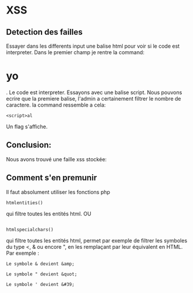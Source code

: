 # XSS

## Detection des failles

Essayer dans les differents input une balise html pour voir si le code est interpreter.
Dans le premier champ je rentre la command: <h1>yo</h1>.
Le code est interpreter. Essayons avec une balise script. Nous pouvons ecrire que la premiere balise, l'admin a certainement filtrer le nombre de caractere.
la command ressemble a cela:
```
<script>al
```
Un flag s'affiche.

## Conclusion:

Nous avons trouvé une faille xss stockée:  


## Comment s'en premunir

Il faut absolument utiliser les fonctions php
```
htmlentities()
```
qui filtre toutes les entités html.
OU
```

htmlspecialchars()
```
qui filtre toutes les entités html, permet par exemple de filtrer les symboles du type <, & ou encore ", en les remplaçant par leur équivalent en HTML. Par exemple :
 ```
Le symbole & devient &amp;

Le symbole " devient &quot;

Le symbole ' devient &#39;
```
